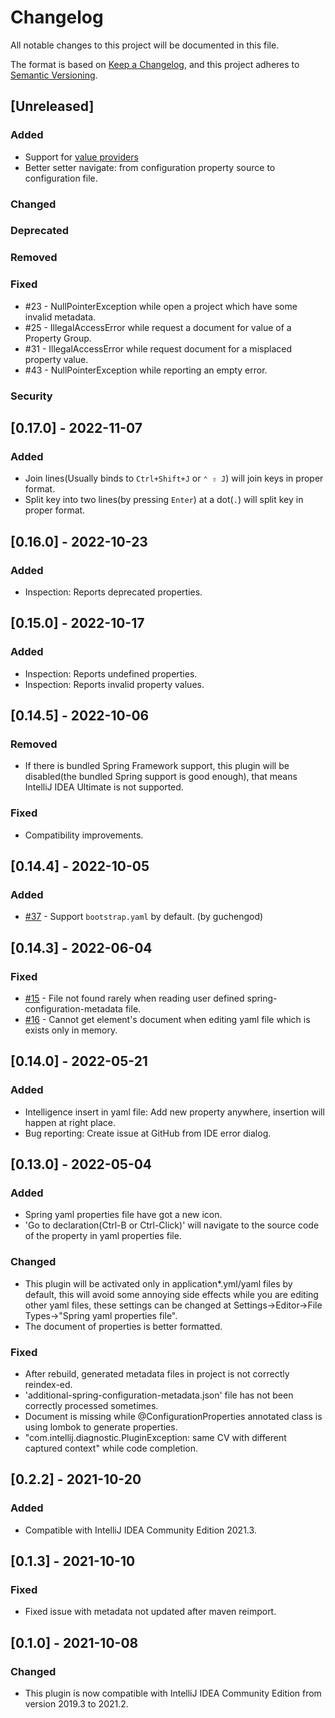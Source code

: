 # Changelog

All notable changes to this project will be documented in this file.

The format is based on [Keep a Changelog](https://keepachangelog.com), and this project adheres
to [Semantic Versioning](https://semver.org).

## [Unreleased]

### Added

- Support
  for [value providers](https://docs.spring.io/spring-boot/docs/current/reference/html/configuration-metadata.html#configuration-metadata.manual-hints.value-providers)
- Better setter navigate: from configuration property source to configuration file.

### Changed

### Deprecated

### Removed

### Fixed

- #23 - NullPointerException while open a project which have some invalid metadata.
- #25 - IllegalAccessError while request a document for value of a Property Group.
- #31 - IllegalAccessError while request document for a misplaced property value.
- #43 - NullPointerException while reporting an empty error.

### Security

## [0.17.0] - 2022-11-07

### Added

- Join lines(Usually binds to `Ctrl+Shift+J` or `⌃ ⇧ J`) will join keys in proper format.
- Split key into two lines(by pressing `Enter`) at a dot(`.`) will split key in proper format.

## [0.16.0] - 2022-10-23

### Added

- Inspection: Reports deprecated properties.

## [0.15.0] - 2022-10-17

### Added

- Inspection: Reports undefined properties.
- Inspection: Reports invalid property values.

## [0.14.5] - 2022-10-06
### Removed
- If there is bundled Spring Framework support, this plugin will be disabled(the bundled Spring support is good enough),
  that means IntelliJ IDEA Ultimate is not supported.

### Fixed
- Compatibility improvements.

## [0.14.4] - 2022-10-05
### Added
- [#37](https://github.com/flikas/idea-spring-boot-assistant/pull/37) - Support `bootstrap.yaml` by default. (by
  guchengod)

## [0.14.3] - 2022-06-04
### Fixed
- [#15](https://github.com/flikas/idea-spring-boot-assistant/issues/15) - File not found rarely when reading user
  defined spring-configuration-metadata file.
- [#16](https://github.com/flikas/idea-spring-boot-assistant/issues/16) - Cannot get element's document when editing
  yaml file which is exists only in memory.

## [0.14.0] - 2022-05-21
### Added
- Intelligence insert in yaml file: Add new property anywhere, insertion will happen at right place.
- Bug reporting: Create issue at GitHub from IDE error dialog.

## [0.13.0] - 2022-05-04
### Added
- Spring yaml properties file have got a new icon.
- 'Go to declaration(Ctrl-B or Ctrl-Click)' will navigate to the source code of the property in yaml properties file.

### Changed
- This plugin will be activated only in application*.yml/yaml files by default, this will avoid some annoying side
  effects while you are editing other yaml files, these settings can be changed at Settings->Editor->File Types->"Spring
  yaml properties file".
- The document of properties is better formatted.

### Fixed
- After rebuild, generated metadata files in project is not correctly reindex-ed.
- 'additional-spring-configuration-metadata.json' file has not been correctly processed sometimes.
- Document is missing while @ConfigurationProperties annotated class is using lombok to generate properties.
- "com.intellij.diagnostic.PluginException: same CV with different captured context" while code completion.

## [0.2.2] - 2021-10-20
### Added
- Compatible with IntelliJ IDEA Community Edition 2021.3.

## [0.1.3] - 2021-10-10
### Fixed
- Fixed issue with metadata not updated after maven reimport.

## [0.1.0] - 2021-10-08
### Changed
- This plugin is now compatible with IntelliJ IDEA Community Edition from version 2019.3 to 2021.2.